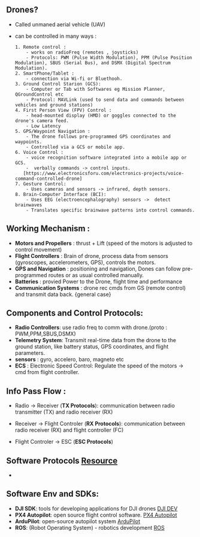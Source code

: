 ## Drones?
 - Called unmaned aerial vehicle (UAV)
 - can be controlled in many ways :
   
       1. Remote control :
           - works on radioFreq (remotes , joysticks)
           - Protocols: PWM (Pulse Width Modulation), PPM (Pulse Position Modulation), SBUS (Serial Bus), and DSMX (Digital Spectrum Modulation).
       2. SmartPhone/Tablet :
           - connection via Wi-fi or Bluethooh.
       3. Ground Control Starion (GCS):
           - Computer or Tab with Softwares eg Mission Planner, QGroundControl etc
           - Protocol: MAVLink (used to send data and commands between vehicles and ground stations)
       4. First Person View (FPV) Control :
           - head-mounted display (HMD) or goggles connected to the drone's camera feed.
           - Low Latency
       5. GPS/Waypoint Navigation :
           - The drone follows pre-programmed GPS coordinates and waypoints.
           - Controlled via a GCS or mobile app.
       6. Voice Control :
           - voice recognition software integrated into a mobile app or GCS.
           -  verbally commands -> control inputs.
          [https://www.electronicsforu.com/electronics-projects/voice-command-controlled-drone]
       7. Gesture Control:
           - Uses cameras and sensors -> infrared, depth sensors.
       8. Brain-Computer Interface (BCI):
           - Uses EEG (electroencephalography) sensors ->  detect brainwaves
           - Translates specific brainwave patterns into control commands.
## Working Mechanism : 
  - **Motors and Propellers** : thrust + Lift (speed of the motors is adjusted to control movement)
  - **Flight Controllers** : Brain of drone, process data from sensors (gyroscopes, accelerometers, GPS), controls the motors.
  - **GPS and Navigation** : positioning and navigation, Dones can  follow pre-programmed routes or as usual controlled manually.
  - **Batteries** : provied Power to the Drone, flight time and performance
  - **Communication Systems** : drone rec cmds from GS (remote control) and transmit data back. {general case}

## Components and Control Protocols:
  - **Radio Controllers**: use radio freq to comm with drone.(proto : PWM,PPM,SBUS,DSMX)
  - **Telemetry System**: Transmit real-time data from the drone to the ground station, like battery status, GPS coordinates, and flight parameters.
  - **sensors** : gyro, accelero, baro, magneto etc
  - **ECS** : Electronic Speed Control:  Regulate the speed of the motors -> cmd from flight controller.

## Info Pass Flow :

  - Radio -> Receiver (**TX Protocols**): communication between radio transmitter (TX) and radio receiver (RX)

  -  Receiver -> Flight Controler (**RX Protocols**): communication between radio receiver (RX) and flight controller (FC)
  -  Flight Controler -> ESC (**ESC Protocols**)

## Software Protocols  [Resource](https://oscarliang.com/rc-protocols/#:~:text=Protocols%20in%20FPV%20can%20be%20divided%20into%203,ESC%20Protocols%20%E2%80%93%20communication%20between%20FC%20and%20ESC)
  - 



## Software Env and SDKs:
  - **DJI SDK**:  tools for developing applications for DJI drones [DJI DEV](https://developer.dji.com/)
  - **PX4 Autopilot**: open source flight control software. [PX4 Autopilot](https://px4.io/)
  - **ArduPilot**: open-source autopilot system [ArduPilot](https://ardupilot.org/)
  - **ROS**: (Robot Operating System) -  robotics development [ROS](https://www.ros.org/)
